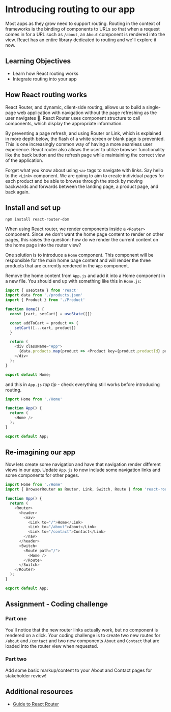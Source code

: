 # Introducing routing to our app

Most apps as they grow need to support routing. Routing in the context of frameworks is the binding of components to URLs so that when a request comes in for a URL such as `/about`, an `About` component is rendered into the view. React has an entire library dedicated to routing and we'll explore it now.

## Learning Objectives

- Learn how React routing works
- Integrate routing into your app

## How React routing works

React Router, and dynamic, client-side routing, allows us to build a single-page web application with navigation without the page refreshing as the user navigates 🤯. React Router uses component structure to call components, which display the appropriate information.

By preventing a page refresh, and using Router or Link, which is explained in more depth below, the flash of a white screen or blank page is prevented. This is one increasingly common way of having a more seamless user experience. React router also allows the user to utilize browser functionality like the back button and the refresh page while maintaining the correct view of the application.

Forget what you know about using `<a>` tags to navigate with links. Say hello to the `<Link>` component. We are going to aim to create individual pages for each product and be able to browse through the stock by moving backwards and forwards between the landing page, a product page, and back again.

## Install and set up

```
npm install react-router-dom
```

When using React router, we render components inside a `<Router>` component. Since we don't want the home page content to render on other pages, this raises the question: how do we render the current content on the home page into the router view?

One solution is to introduce a `Home` component. This component will be responsible for the main home page content and will render the three products that are currently rendered in the `App` component.

Remove the home content from `App.js` and add it into a Home component in a new file. You should end up with something like this in `Home.js`:

```javascript
import { useState } from 'react'
import data from './products.json'
import { Product } from './Product'

function Home() {
  const [cart, setCart] = useState([])

  const addToCart = product => {
    setCart([...cart, product])
  }

  return (
    <div className="App">
      {data.products.map(product => <Product key={product.productId} product={product} addToCart={addToCart} />)}
    </div>
  );
}

export default Home;
```

and this in `App.js`
_top tip_ - check everything still works before introducing routing.

```javascript
import Home from './Home'

function App() {
  return (
    <Home />
  );
}

export default App;
```

## Re-imagining our app

Now lets create some navigation and have that navigation render different views in our app. Update `App.js` to now include some navigation links and some components for other pages.

```javascript
import Home from './Home'
import { BrowserRouter as Router, Link, Switch, Route } from 'react-router-dom'

function App() {
  return (
    <Router>
      <header>
        <nav>
          <Link to="/">Home</Link>
          <Link to="/about">About</Link>
          <Link to="/contact">Contact</Link>
        </nav>
      </header>
      <Switch>
        <Route path="/">
          <Home />
        </Route>
      </Switch>
    </Router>
  );
}

export default App;
```

## Assignment - Coding challenge

### Part one

You'll notice that the new router links actually work, but no component is rendered on a click. Your coding challenge is to create two new routes for `/about` and `/contact` and two new components `About` and `Contact` that are loaded into the router view when requested.

### Part two

Add some basic markup/content to your About and Contact pages for stakeholder review!

## Additional resources

- [Guide to React Router](https://reactrouter.com/web/guides/quick-start)

